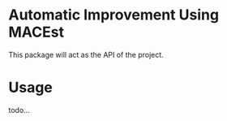 Automatic Improvement Using MACEst
====

This package will act as the API of the project.

# Usage
todo...